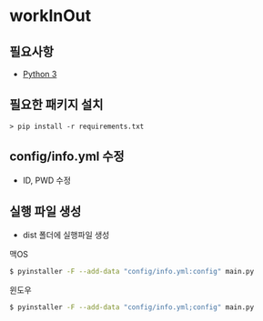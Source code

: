 # workInOut

## 필요사항
* [Python 3](https://www.python.org/downloads/)

## 필요한 패키지 설치
```dos
> pip install -r requirements.txt
```
## config/info.yml 수정
* ID, PWD 수정

## 실행 파일 생성
* dist 폴더에 실행파일 생성

맥OS
```bash
$ pyinstaller -F --add-data "config/info.yml:config" main.py  
```

윈도우
```bash
$ pyinstaller -F --add-data "config/info.yml;config" main.py
```
